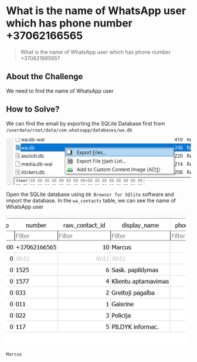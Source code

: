 # What is the name of WhatsApp user which has phone number +37062166565
> What is the name of WhatsApp user which has phone number +37062166565?

## About the Challenge
We need to find the name of WhatsApp user

## How to Solve?
We can find the email by exporting the SQLite Database first from `/userdata/root/data/com.whatsapp/databases/wa.db`

![exports](images/exports.png)

Open the SQLite database using `DB Browser for SQlite` software and import the database. In the `wa_contacts` table, we can see the name of WhatsApp user

![contacts](images/contacts.png)

```
Marcus
```